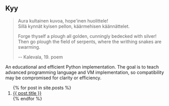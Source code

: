 ## Kyy

> Aura kultainen kuvoa, hope'inen huolittele!<br/>
> Sillä kynnät kyisen pellon, käärmehisen käännättelet.
>
> Forge thyself a plough all golden, cunningly bedecked with silver!<br/>
> Then go plough the field of serpents, where the writhing snakes are swarming.
>
> -- Kalevala, 19. poem

An educational and efficient Python implementation. The goal is to teach
advanced programming language and VM implementation, so compatibility may
be compromised for clarity or efficiency.

<ol>
  {% for post in site.posts %}
    <li>
      <a href="/{{ post.url }}">{{ post.title }}</a>
    </li>
  {% endfor %}
</ol>

